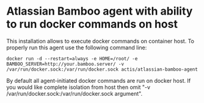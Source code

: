 # Atlassian Bamboo agent with ability to run docker commands on host
This installation allows to execute docker commands on container host. To properly
run this agent use the following command line:

```
docker run -d --restart=always -e HOME=/root/ -e BAMBOO_SERVER=http://your.bamboo.server/ -v /var/run/docker.sock:/var/run/docker.sock actis/atlassian-bamboo-agent
```

By default all agent-initiated docker commands are run on docker host. If you would like complete isolation from host then omit "-v /var/run/docker.sock:/var/run/docker.sock argument".
